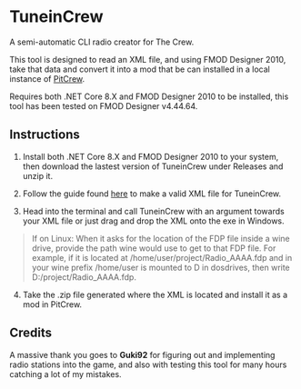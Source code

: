 # TuneinCrew
A semi-automatic CLI radio creator for The Crew.

This tool is designed to read an XML file, and using FMOD Designer 2010, take that data and convert it into a mod that be can installed in a local instance of [PitCrew](https://github.com/Telonof/PitCrew).

Requires both .NET Core 8.X and FMOD Designer 2010 to be installed, this tool has been tested on FMOD Designer v4.44.64.

## Instructions
1. Install both .NET Core 8.X and FMOD Designer 2010 to your system, then download the lastest version of TuneinCrew under Releases and unzip it.

2. Follow the guide found [here](https://github.com/Telonof/TuneinCrew/wiki/Creating-a-Radio-XML) to make a valid XML file for TuneinCrew.

3. Head into the terminal and call TuneinCrew with an argument towards your XML file or just drag and drop the XML onto the exe in Windows.

> If on Linux: When it asks for the location of the FDP file inside a wine drive, provide the path wine would use to get to that FDP file. For example, if it is located at /home/user/project/Radio_AAAA.fdp and in your wine prefix /home/user is mounted to D in dosdrives, then write D:/project/Radio_AAAA.fdp.

4. Take the .zip file generated where the XML is located and install it as a mod in PitCrew.

## Credits

A massive thank you goes to **Guki92** for figuring out and implementing radio stations into the game, and also with testing this tool for many hours catching a lot of my mistakes.
